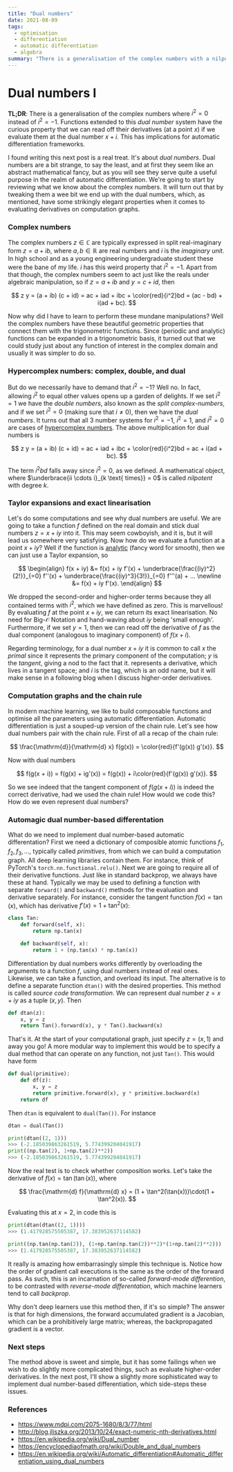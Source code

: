 ```yaml
---
title: "Dual numbers"
date: 2021-08-09
tags: 
  - optimisation
  - differentiation
  - automatic differentiation
  - algebra
summary: "There is a generalisation of the complex numbers with a nilpotent imaginary unit"
---
```


# Dual numbers I

**TL;DR**: There is a generalisation of the complex numbers where $i^2=0$ instead of $i^2=-1$. Functions extended to this _dual number_ system have the curious property that we can read off their derivatives (at a point $x$) if we evaluate them at the dual number $x + i$. This has implications for automatic differentiation frameworks.

I found writing this next post is a real treat. It's about *dual numbers*. Dual numbers are a bit strange, to say the least, and at first they seem like an abstract mathematical fancy, but as you will see they serve quite a useful purpose in the realm of automatic differentiation. We're going to start by reviewing what we know about the complex numbers. It will turn out that by tweaking them a wee bit we end up with the dual numbers, which, as mentioned, have some strikingly elegant properties when it comes to evaluating derivatives on computation graphs.

### Complex numbers
The complex numbers $z \in \mathbb{C}$ are typically expressed in split real-imaginary form $z = a + ib$, where $a, b \in \mathbb{R}$ are real numbers and $i$ is the *imaginary unit*. In high school and as a young engineering undergraduate student these were the bane of my life. $i$ has this weird property that $i^2 = -1$. Apart from that though, the complex numbers seem to act just like the reals under algebraic manipulation, so if $z = a + ib$ and $y = c + i d$, then


$$
    z y = (a + ib) (c + id) = ac + iad + ibc + \color{red}{i^2}bd = (ac - bd) + i(ad + bc).
$$


Now why did I have to learn to perform these mundane manipulations? Well the complex numbers have these beautiful geometric properties that connect them with the trigonometric functions. Since (periodic and analytic) functions can be expanded in a trigonometric basis, it turned out that we could study just about any function of interest in the complex domain and usually it was simpler to do so.

### Hypercomplex numbers: complex, double, and dual
But do we necessarily have to demand that $i^2 = -1$? Well no. In fact, allowing $i^2$ to equal other values opens up a garden of delights. If we set $i^2 = 1$ we have the *double numbers*, also known as the *split complex-numbers*, and if we set $i^2 = 0$ (making sure that $i \neq 0$), then we have the *dual numbers*. It turns out that all 3 number systems for $i^2=-1$, $i^2=1$, and $i^2=0$ are cases of [hypercomplex numbers](https://en.wikipedia.org/wiki/Hypercomplex_numbers). The above multiplication for dual numbers is


$$
    z y = (a + ib) (c + id) = ac + iad + ibc + \color{red}{i^2}bd = ac + i(ad + bc).
$$


The term $i^2bd$ falls away since $i^2=0$, as we defined. A mathematical object, where $\underbrace{ii \cdots i}_{k \text{ times}} = 0$ is called *nilpotent* with degree $k$.

### Taylor expansions and exact linearisation
Let's do some computations and see why dual numbers are useful. We are going to take a function $f$ defined on the real domain and stick dual numbers $z = x + iy$ into it. This may seem cowboyish, and it is, but it will lead us somewhere very satisfying. Now how do we evaluate a function at a point $x + iy$? Well if the function is [analytic](https://en.wikipedia.org/wiki/Analytic_function) (fancy word for smooth), then we can just use a Taylor expansion, so


$$
\begin{align}
    f(x + iy) &= f(x) + iy f'(x) + \underbrace{\frac{(iy)^2}{2!}}_{=0} f''(x) + \underbrace{\frac{(iy)^3}{3!}}_{=0} f'''(a) + ... \newline
    &= f(x) + iy f'(x).
\end{align}
$$


We dropped the second-order and higher-order terms because they all contained terms with $i^2$, which we have defined as zero. This is marvellous! By evaluating $f$ at the point $x + iy$, we can return its exact linearisation. No need for Big-$\mathcal{O}$ Notation and hand-waving about $iy$ being 'small enough'. Furthermore, if we set $y=1$, then we can read off the derivative of $f$ as the dual component (analogous to imaginary component) of $f(x + i)$.

Regarding terminology, for a dual number $x+iy$ it is common to call $x$ the *primal* since it represents the primary component of the computation; $y$ is the *tangent*, giving a nod to the fact that it. represents a derivative, which lives in a tangent space; and $i$ is the tag, which is an odd name, but it will make sense in a following blog when I discuss higher-order derivatives.

### Computation graphs and the chain rule
In modern machine learning, we like to build composable functions and optimise all the parameters using automatic differentiation. Automatic differentiation is just a souped-up version of the chain rule. Let's see how dual numbers pair with the chain rule. First of all a recap of the chain rule:


$$
    \frac{\mathrm{d}}{\mathrm{d} x} f(g(x)) = \color{red}{f'(g(x)) g'(x)}.
$$


Now with dual numbers


$$
    f(g(x + i)) = f(g(x) + ig'(x)) = f(g(x)) + i\color{red}{f'(g(x)) g'(x)}.
$$


So we see indeed that the tangent component of $f(g(x + i))$ is indeed the correct derivative, had we used the chain rule! How would we code this? How do we even represent dual numbers?

### Automagic dual number-based differentation
What do we need to implement dual number-based automatic differentation? First we need a dictionary of composible atomic functions $f_1, f_2, f_3, ...$, typically called *primitives*, from which we can build a computation graph. All deep learning libraries contain them. For instance, think of PyTorch's `torch.nn.functional.relu()`. Next we are going to require all of their derivative functions. Just like in standard backprop, we always have these at hand. Typically we may be used to defining a function with separate `forward()` and `backward()` methods for the evaluation and derivative separately. For instance, consider the tangent function $f(x) = \tan(x)$, which has derivative $f'(x) = 1 + \tan^2(x)$:

```python
class Tan:
    def forward(self, x):
        return np.tan(x)

    def backward(self, x):
        return 1 + (np.tan(x) * np.tan(x))
```

Differentiation by dual numbers works differently by overloading the arguments to a function $f$, using dual numbers instead of real ones. Likewise, we can take a function, and overload its input. The alternative is to define a separate function `dtan()` with the desired properties. This method is called *source code transformation*. We can represent dual number $z = x + iy$ as a tuple $(x, y)$. Then

```python
def dtan(z):
    x, y = z
    return Tan().forward(x), y * Tan().backward(x)
```

That's it. At the start of your computational graph, just specify $z=(x,1)$ and away you go! A more modular way to implement this would be to specify a dual method that can operate on any function, not just `Tan()`. This would have form

```python
def dual(primitive):
    def df(z):
        x, y = z
        return primitive.forward(x), y * primitive.backward(x)
    return df
```

Then `dtan` is equivalent to `dual(Tan())`. For instance

```python
dtan = dual(Tan())

print(dtan((2, 1)))
>>> (-2.185039863261519, 5.774399204041917)
print((np.tan(2), 1+np.tan(2)**2))
>>> (-2.185039863261519, 5.774399204041917)
```

Now the real test is to check whether composition works. Let's take the derivative of $f(x) = \tan(\tan(x))$, where


$$
    \frac{\mathrm{d} f}{\mathrm{d} x} = (1 + \tan^2(\tan(x)))\cdot(1 + \tan^2(x)).
$$


Evaluating this at $x=2$, in code this is

```python
print(dtan(dtan((2, 1))))
>>> (1.417928575505387, 17.383952637114582)

print((np.tan(np.tan(2)), (1+np.tan(np.tan(2))**2)*(1+np.tan(2)**2)))
>>> (1.417928575505387, 17.383952637114582)
```

It really is amazing how embarrasingly simple this technique is. Notice how the order of gradient call executions is the same as the order of the forward pass. As such, this is an incarnation of so-called *forward-mode differention*, to be contrasted with *reverse-mode differentation*, which machine learners tend to call *backprop*.

Why don't deep learners use this method then, if it's so simple? The answer is that for high dimensions, the forward accumulated gradient is a Jacobian, which can be a prohibitively large matrix; whereas, the backpropagated gradient is a vector.

### Next steps
The method above is sweet and simple, but it has some failings when we wish to do slightly more complicated things, such as evaluate higher-order derivatives. In the next post, I'll show a slightly more sophisticated way to implement dual number-based differentiation, which side-steps these issues.

### References
- https://www.mdpi.com/2075-1680/8/3/77/html
- http://blog.jliszka.org/2013/10/24/exact-numeric-nth-derivatives.html
- https://en.wikipedia.org/wiki/Dual_number
- https://encyclopediaofmath.org/wiki/Double_and_dual_numbers
- https://en.wikipedia.org/wiki/Automatic_differentiation#Automatic_differentiation_using_dual_numbers
